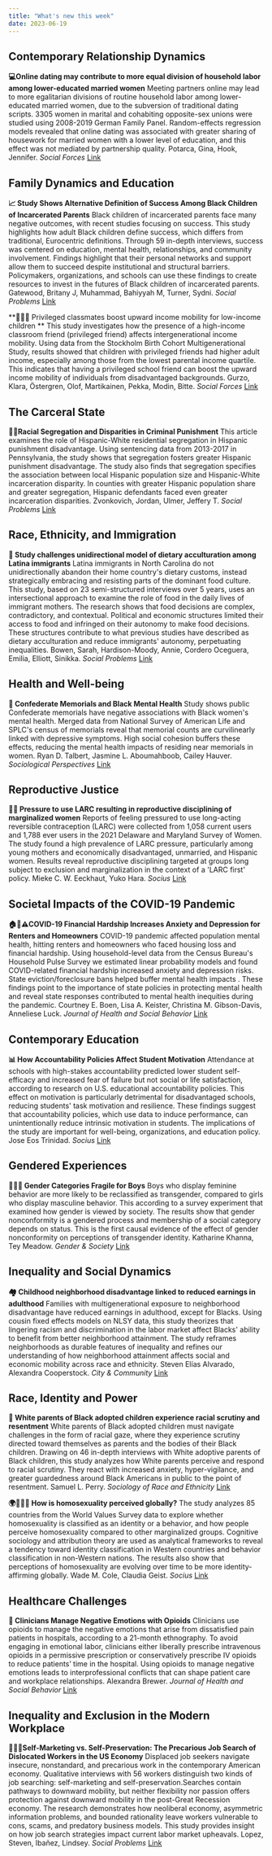 ```yaml
---
title: "What's new this week"
date: 2023-06-19
---
```


## Contemporary Relationship Dynamics

**💻Online dating may contribute to more equal division of household labor among lower-educated married women** Meeting partners online may lead to more egalitarian divisions of routine household labor among lower-educated married women, due to the subversion of traditional dating scripts. 3305 women in marital and cohabiting opposite-sex unions were studied using 2008-2019 German Family Panel. Random-effects regression models revealed that online dating was associated with greater sharing of housework for married women with a lower level of education, and this effect was not mediated by partnership quality. Potarca, Gina, Hook, Jennifer. *Social Forces* [Link](https://doi.org/10.1093/sf/soad080)

## Family Dynamics and Education

**📈 Study Shows Alternative Definition of Success Among Black Children of Incarcerated Parents** Black children of incarcerated parents face many negative outcomes, with recent studies focusing on success. This study highlights how adult Black children define success, which differs from traditional, Eurocentric definitions. Through 59 in-depth interviews, success was centered on education, mental health, relationships, and community involvement. Findings highlight that their personal networks and support allow them to succeed despite institutional and structural barriers. Policymakers, organizations, and schools can use these findings to create resources to invest in the futures of Black children of incarcerated parents. Gatewood, Britany J, Muhammad, Bahiyyah M, Turner, Sydni. *Social Problems* [Link](https://doi.org/10.1093/socpro/spad026)

**👨‍👧‍👦 Privileged classmates boost upward income mobility for low-income children ** This study investigates how the presence of a high-income classroom friend (privileged friend) affects intergenerational income mobility. Using data from the Stockholm Birth Cohort Multigenerational Study, results showed that children with privileged friends had higher adult income, especially among those from the lowest parental income quartile. This indicates that having a privileged school friend can boost the upward income mobility of individuals from disadvantaged backgrounds. Gurzo, Klara, Östergren, Olof, Martikainen, Pekka, Modin, Bitte. *Social Forces* [Link](https://doi.org/10.1093/sf/soad079)

## The Carceral State

**👥👮Racial Segregation and Disparities in Criminal Punishment** This article examines the role of Hispanic-White residential segregation in Hispanic punishment disadvantage. Using sentencing data from 2013-2017 in Pennsylvania, the study shows that segregation fosters greater Hispanic punishment disadvantage. The study also finds that segregation specifies the association between local Hispanic population size and Hispanic-White incarceration disparity. In counties with greater Hispanic population share and greater segregation, Hispanic defendants faced even greater incarceration disparities. Zvonkovich, Jordan, Ulmer, Jeffery T. *Social Problems* [Link](https://doi.org/10.1093/socpro/spad032)

## Race, Ethnicity, and Immigration

**🍟 Study challenges unidirectional model of dietary acculturation among Latina immigrants** Latina immigrants in North Carolina do not unidirectionally abandon their home country's dietary customs, instead strategically embracing and resisting parts of the dominant food culture. This study, based on 23 semi-structured interviews over 5 years, uses an intersectional approach to examine the role of food in the daily lives of immigrant mothers. The research shows that food decisions are complex, contradictory, and contextual. Political and economic structures limited their access to food and infringed on their autonomy to make food decisions. These structures contribute to what previous studies have described as dietary acculturation and reduce immigrants' autonomy, perpetuating inequalities. Bowen, Sarah, Hardison-Moody, Annie, Cordero Oceguera, Emilia, Elliott, Sinikka. *Social Problems* [Link](https://doi.org/10.1093/socpro/spad013)

## Health and Well-being

**📰 Confederate Memorials and Black Mental Health** Study shows public Confederate memorials have negative associations with Black women's mental health. Merged data from National Survey of American Life and SPLC's census of memorials reveal that memorial counts are curvilinearly linked with depressive symptoms. High social cohesion buffers these effects, reducing the mental health impacts of residing near memorials in women. Ryan D.  Talbert, Jasmine L.  Aboumahboob, Cailey  Hauver. *Sociological Perspectives* [Link](https://doi.org/10.1177/07311214231177010)

## Reproductive Justice

**🤰💊 Pressure to use LARC resulting in reproductive disciplining of marginalized women** Reports of feeling pressured to use long-acting reversible contraception (LARC) were collected from 1,058 current users and 1,788 ever users in the 2021 Delaware and Maryland Survey of Women. The study found a high prevalence of LARC pressure, particularly among young mothers and economically disadvantaged, unmarried, and Hispanic women. Results reveal reproductive disciplining targeted at groups long subject to exclusion and marginalization in the context of a 'LARC first' policy. Mieke C. W.  Eeckhaut, Yuko  Hara. *Socius* [Link](https://doi.org/10.1177/23780231231180378)

## Societal Impacts of the COVID-19 Pandemic

**🏠💸⚠️COVID-19 Financial Hardship Increases Anxiety and Depression for Renters and Homeowners** COVID-19 pandemic affected population mental health, hitting renters and homeowners who faced housing loss and financial hardship. Using household-level data from the Census Bureau's Household Pulse Survey we estimated linear probability models and found COVID-related financial hardship increased anxiety and depression risks. State eviction/foreclosure bans helped buffer mental health impacts . These findings point to the importance of state policies in protecting mental health and reveal state responses contributed to mental health inequities during the pandemic. Courtney E.  Boen, Lisa A.  Keister, Christina M.  Gibson-Davis, Anneliese  Luck. *Journal of Health and Social Behavior* [Link](https://doi.org/10.1177/00221465231175939)

## Contemporary Education

**📊 How Accountability Policies Affect Student Motivation** Attendance at schools with high-stakes accountability predicted lower student self-efficacy and increased fear of failure but not social or life satisfaction, according to research on U.S. educational accountability policies. This effect on motivation is particularly detrimental for disadvantaged schools, reducing students' task motivation and resilience. These findings suggest that accountability policies, which use data to induce performance, can unintentionally reduce intrinsic motivation in students. The implications of the study are important for well-being, organizations, and education policy. Jose Eos  Trinidad. *Socius* [Link](https://doi.org/10.1177/23780231231180387)

## Gendered Experiences

**🧔🏻‍♂️ Gender Categories Fragile for Boys** Boys who display feminine behavior are more likely to be reclassified as transgender, compared to girls who display masculine behavior. This according to a survey experiment that examined how gender is viewed by society. The results show that gender nonconformity is a gendered process and membership of a social category depends on status. This is the first causal evidence of the effect of gender nonconformity on perceptions of transgender identity. Katharine  Khanna, Tey  Meadow. *Gender & Society* [Link](https://doi.org/10.1177/08912432231180152)

## Inequality and Social Dynamics

**🏘️ Childhood neighborhood disadvantage linked to reduced earnings in adulthood** Families with multigenerational exposure to neighborhood disadvantage have reduced earnings in adulthood, except for Blacks. Using cousin fixed effects models on NLSY data, this study theorizes that lingering racism and discrimination in the labor market affect Blacks' ability to benefit from better neighborhood attainment. The study reframes neighborhoods as durable features of inequality and refines our understanding of how neighborhood attainment affects social and economic mobility across race and ethnicity. Steven Elías  Alvarado, Alexandra  Cooperstock. *City & Community* [Link](https://doi.org/10.1177/15356841231179436)

## Race, Identity and Power

**👀 White parents of Black adopted children experience racial scrutiny and resentment** White parents of Black adopted children must navigate challenges in the form of racial gaze, where they experience scrutiny directed toward themselves as parents and the bodies of their Black children. Drawing on 46 in-depth interviews with White adoptive parents of Black children, this study analyzes how White parents perceive and respond to racial scrutiny. They react with increased anxiety, hyper-vigilance, and greater guardedness around Black Americans in public to the point of resentment. Samuel L.  Perry. *Sociology of Race and Ethnicity* [Link](https://doi.org/10.1177/23326492231182596)

**🌍🏳️‍🌈👥 How is homosexuality perceived globally?** The study analyzes 85 countries from the World Values Survey data to explore whether homosexuality is classified as an identity or a behavior, and how people perceive homosexuality compared to other marginalized groups. Cognitive sociology and attribution theory are used as analytical frameworks to reveal a tendency toward identity classification in Western countries and behavior classification in non-Western nations. The results also show that perceptions of homosexuality are evolving over time to be more identity-affirming globally. Wade M.  Cole, Claudia  Geist. *Socius* [Link](https://doi.org/10.1177/23780231231178426)

## Healthcare Challenges

**💊 Clinicians Manage Negative Emotions with Opioids** Clinicians use opioids to manage the negative emotions that arise from dissatisfied pain patients in hospitals, according to a 21-month ethnography. To avoid engaging in emotional labor, clinicians either liberally prescribe intravenous opioids in a permissive prescription or conservatively prescribe IV opioids to reduce patients’ time in the hospital. Using opioids to manage negative emotions leads to interprofessional conflicts that can shape patient care and workplace relationships. Alexandra  Brewer. *Journal of Health and Social Behavior* [Link](https://doi.org/10.1177/00221465231176077)

## Inequality and Exclusion in the Modern Workplace

**🏢👨‍💼Self-Marketing vs. Self-Preservation: The Precarious Job Search of Dislocated Workers in the US Economy** Displaced job seekers navigate insecure, nonstandard, and precarious work in the contemporary American economy. Qualitative interviews with 56 workers distinguish two kinds of job searching: self-marketing and self-preservation.Searches contain pathways to downward mobility, but neither flexibility nor passion offers protection against downward mobility in the post-Great Recession economy. The research demonstrates how neoliberal economy, asymmetric information problems, and bounded rationality leave workers vulnerable to cons, scams, and predatory business models. This study provides insight on how job search strategies impact current labor market upheavals. Lopez, Steven, Ibañez, Lindsey. *Social Problems* [Link](https://doi.org/10.1093/socpro/spad030)